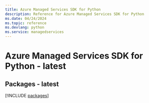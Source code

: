 ```yaml
---
title: Azure Managed Services SDK for Python
description: Reference for Azure Managed Services SDK for Python
ms.date: 04/24/2024
ms.topic: reference
ms.devlang: python
ms.service: managedservices
---
```

# Azure Managed Services SDK for Python - latest
## Packages - latest
[!INCLUDE [packages](managed-services-index.md)]